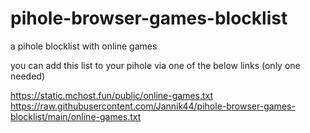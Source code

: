 # pihole-browser-games-blocklist
a pihole blocklist with online games

you can add this list to your pihole via one of the below links (only one needed)

https://static.mchost.fun/public/online-games.txt
https://raw.githubusercontent.com/Jannik44/pihole-browser-games-blocklist/main/online-games.txt
